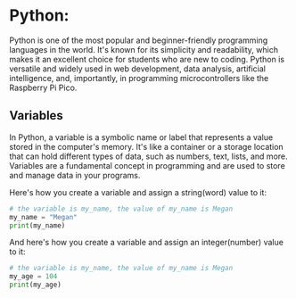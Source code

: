 # Python:
Python is one of the most popular and beginner-friendly programming languages in the world. It's known for its simplicity and readability, which makes it an excellent choice for students who are new to coding. Python is versatile and widely used in web development, data analysis, artificial intelligence, and, importantly, in programming microcontrollers like the Raspberry Pi Pico.

## Variables
In Python, a variable is a symbolic name or label that represents a value stored in the computer's memory. It's like a container or a storage location that can hold different types of data, such as numbers, text, lists, and more. Variables are a fundamental concept in programming and are used to store and manage data in your programs.

Here's how you create a variable and assign a string(word) value to it:
```python
# the variable is my_name, the value of my_name is Megan
my_name = "Megan"
print(my_name)
```

And here's how you create a variable and assign an integer(number) value to it:
```python
# the variable is my_name, the value of my_name is Megan
my_age = 104
print(my_age)
```

